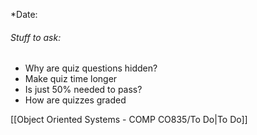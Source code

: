 *Date: 
###### Stuff to ask:
- Why are quiz questions hidden?
- Make quiz time longer
- Is just 50% needed to pass?
- How are quizzes graded

[[Object Oriented Systems - COMP CO835/To Do|To Do]]
